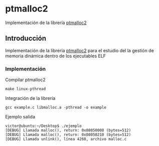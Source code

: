 # ptmalloc2

Implementación de la librería [ptmalloc2](http://www.malloc.de/en/)

## Introducción
Implementación de la librería [ptmalloc2](http://www.malloc.de/en/) para el estudio del la gestión de memoria dinámica dentro de los ejecutables ELF

### Implementación

Compilar ptmalloc2
```
make linux-pthread
```

Integración de la librería
```
gcc example.c libmalloc.a -pthread -o example
```

Ejemplo salida
```
victor@ubuntu:~/Desktop$ ./ejemplo 
[DEBUG] Llamada malloc(), return: 0x08050008 (bytes=512)
[DEBUG] Llamada malloc(), return: 0x08050210 (bytes=512)
[DEBUG] Llamada unlink(), línea 4260, archivo malloc.c
```